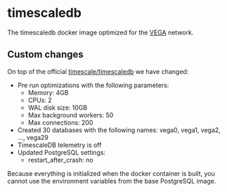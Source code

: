 # timescaledb

The timescaledb docker image optimized for the [VEGA](http://vegaprotocol.io/) network.

## Custom changes

On top of the official [timescale/timescaledb](https://hub.docker.com/r/timescale/timescaledb) we have changed:

- Pre run optimizations with the following parameters:
  - Memory: 4GB
  - CPUs: 2
  - WAL disk size: 10GB
  - Max background workers: 50
  - Max connections: 200
- Created 30 databases with the following names: vega0, vega1, vega2, ..., vega29
- TimescaleDB telemetry is off
- Updated PostgreSQL settings: 
  - restart_after_crash: no


Because everything is initialized when the docker container is built, you cannot use the environment variables from the base PostgreSQL image.
